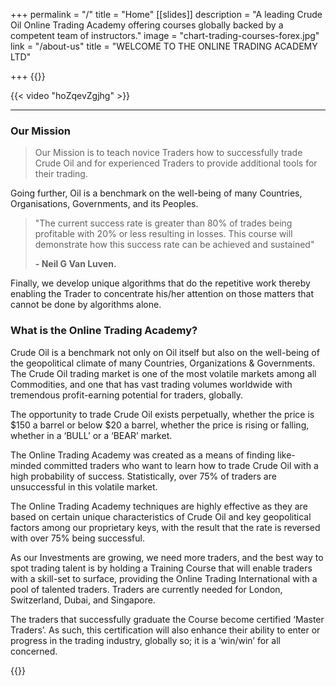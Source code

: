 +++
permalink = "/"
title = "Home"
[[slides]]
description = "A leading Crude Oil Online Trading Academy offering courses globally backed by a competent team of instructors."
image = "chart-trading-courses-forex.jpg"
link = "/about-us"
title = "WELCOME TO THE ONLINE TRADING ACADEMY LTD"

+++
{{<block>}}

{{< video "hoZqevZgjhg" >}}

***

### **Our Mission**

> Our Mission is to teach novice Traders how to successfully trade Crude Oil and for experienced Traders to provide additional tools for their trading.

Going further, Oil is a benchmark on the well-being of many Countries, Organisations, Governments, and its Peoples.

> "The current success rate is greater than 80% of trades being profitable with 20% or less resulting in losses. This course will demonstrate how this success rate can be achieved and sustained" 
>
> **- Neil G Van Luven.**

Finally, we develop unique algorithms that do the repetitive work thereby enabling the Trader to concentrate his/her attention on those matters that cannot be done by algorithms alone.

### **What is the Online Trading Academy?**

Crude Oil is a benchmark not only on Oil itself but also on the well-being of the geopolitical climate of many Countries, Organizations & Governments. The Crude Oil trading market is one of the most volatile markets among all Commodities, and one that has vast trading volumes worldwide with tremendous profit-earning potential for traders, globally.

The opportunity to trade Crude Oil exists perpetually, whether the price is $150 a barrel or below $20 a barrel, whether the price is rising or falling, whether in a ‘BULL’ or a ‘BEAR’ market.

The Online Trading Academy was created as a means of finding like-minded committed traders who want to learn how to trade Crude Oil with a high probability of success. Statistically, over 75% of traders are unsuccessful in this volatile market.

The Online Trading Academy techniques are highly effective as they are based on certain unique characteristics of Crude Oil and key geopolitical factors among our proprietary keys, with the result that the rate is reversed with over 75% being successful.

As our Investments are growing, we need more traders, and the best way to spot trading talent is by holding a Training Course that will enable traders with a skill-set to surface, providing the Online Trading International with a pool of talented traders. Traders are currently needed for London, Switzerland, Dubai, and Singapore.

The traders that successfully graduate the Course become certified ‘Master Traders’. As such, this certification will also enhance their ability to enter or progress in the trading industry, globally so; it is a ‘win/win’ for all concerned.

{{</block>}}